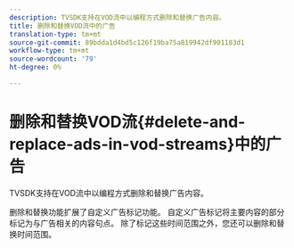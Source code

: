 ```yaml
---
description: TVSDK支持在VOD流中以编程方式删除和替换广告内容。
title: 删除和替换VOD流中的广告
translation-type: tm+mt
source-git-commit: 89bdda1d4bd5c126f19ba75a819942df901183d1
workflow-type: tm+mt
source-wordcount: '79'
ht-degree: 0%

---
```



# 删除和替换VOD流{#delete-and-replace-ads-in-vod-streams}中的广告

TVSDK支持在VOD流中以编程方式删除和替换广告内容。

删除和替换功能扩展了自定义广告标记功能。 自定义广告标记将主要内容的部分标记为与广告相关的内容句点。 除了标记这些时间范围之外，您还可以删除和替换时间范围。
